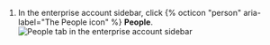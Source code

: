 1. In the enterprise account sidebar, click {% octicon "person" aria-label="The People icon" %} **People**.
   ![People tab in the enterprise account sidebar](/assets/images/help/business-accounts/business-account-people-tab.png)
